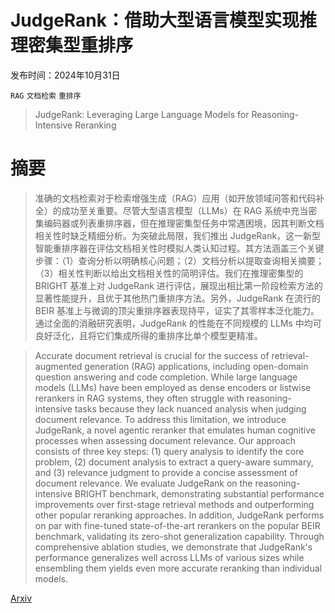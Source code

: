 # JudgeRank：借助大型语言模型实现推理密集型重排序

发布时间：2024年10月31日

`RAG` `文档检索` `重排序`

> JudgeRank: Leveraging Large Language Models for Reasoning-Intensive Reranking

# 摘要

> 准确的文档检索对于检索增强生成（RAG）应用（如开放领域问答和代码补全）的成功至关重要。尽管大型语言模型（LLMs）在 RAG 系统中充当密集编码器或列表重排序器，但在推理密集型任务中常遇困境，因其判断文档相关性时缺乏精细分析。为突破此局限，我们推出 JudgeRank，这一新型智能重排序器在评估文档相关性时模拟人类认知过程。其方法涵盖三个关键步骤：（1）查询分析以明确核心问题；（2）文档分析以提取查询相关摘要；（3）相关性判断以给出文档相关性的简明评估。我们在推理密集型的 BRIGHT 基准上对 JudgeRank 进行评估，展现出相比第一阶段检索方法的显著性能提升，且优于其他热门重排序方法。另外，JudgeRank 在流行的 BEIR 基准上与微调的顶尖重排序器表现持平，证实了其零样本泛化能力。通过全面的消融研究表明，JudgeRank 的性能在不同规模的 LLMs 中均可良好泛化，且将它们集成所得的重排序比单个模型更精准。

> Accurate document retrieval is crucial for the success of retrieval-augmented generation (RAG) applications, including open-domain question answering and code completion. While large language models (LLMs) have been employed as dense encoders or listwise rerankers in RAG systems, they often struggle with reasoning-intensive tasks because they lack nuanced analysis when judging document relevance. To address this limitation, we introduce JudgeRank, a novel agentic reranker that emulates human cognitive processes when assessing document relevance. Our approach consists of three key steps: (1) query analysis to identify the core problem, (2) document analysis to extract a query-aware summary, and (3) relevance judgment to provide a concise assessment of document relevance. We evaluate JudgeRank on the reasoning-intensive BRIGHT benchmark, demonstrating substantial performance improvements over first-stage retrieval methods and outperforming other popular reranking approaches. In addition, JudgeRank performs on par with fine-tuned state-of-the-art rerankers on the popular BEIR benchmark, validating its zero-shot generalization capability. Through comprehensive ablation studies, we demonstrate that JudgeRank's performance generalizes well across LLMs of various sizes while ensembling them yields even more accurate reranking than individual models.

[Arxiv](https://arxiv.org/abs/2411.00142)